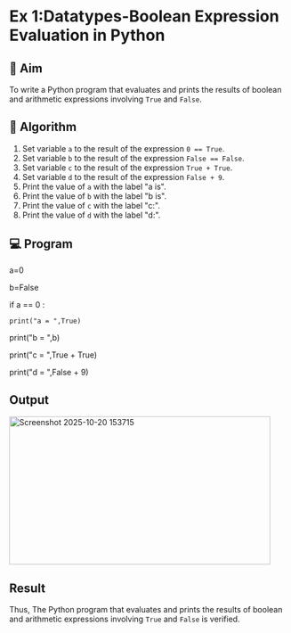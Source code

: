 
# Ex 1:Datatypes-Boolean Expression Evaluation in Python

## 🎯 Aim
To write a Python program that evaluates and prints the results of boolean and arithmetic expressions involving `True` and `False`.

## 🧠 Algorithm
1. Set variable `a` to the result of the expression `0 == True`.
2. Set variable `b` to the result of the expression `False == False`.
3. Set variable `c` to the result of the expression `True + True`.
4. Set variable `d` to the result of the expression `False + 9`.
5. Print the value of `a` with the label "a is".
6. Print the value of `b` with the label "b is".
7. Print the value of `c` with the label "c:".
8. Print the value of `d` with the label "d:".

## 💻 Program

a=0

b=False

if a == 0 :

    print("a = ",True)

print("b = ",b)

print("c = ",True + True)

print("d = ",False + 9)

## Output

<img width="469" height="266" alt="Screenshot 2025-10-20 153715" src="https://github.com/user-attachments/assets/eb9e74af-71e1-4dd7-966b-426d4d9c9244" />


## Result

Thus, The Python program that evaluates and prints the results of boolean and arithmetic expressions involving `True` and `False` is verified.
